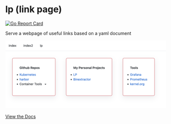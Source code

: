 # lp (link page)

[![Go Report Card](https://goreportcard.com/badge/github.com/rjbrown57/lp)](https://goreportcard.com/report/github.com/rjbrown57/lp)

Serve a webpage of useful links based on a yaml document

![intro](docs/images/screenshot.png)

[View the Docs](https://rjbrown57.github.io/lp/)
